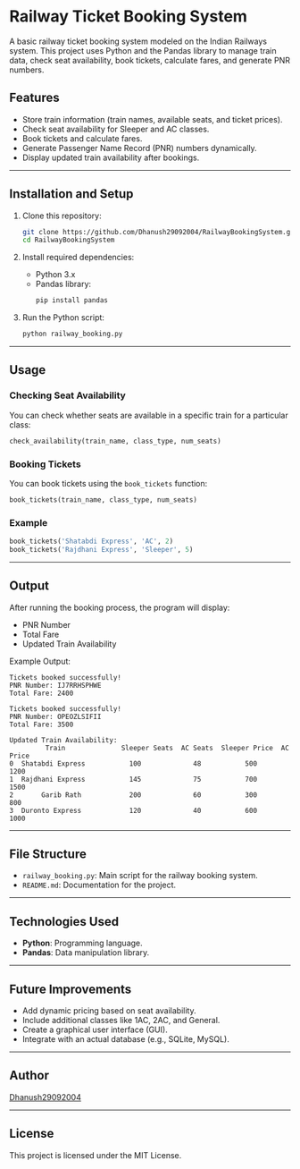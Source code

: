 
# Railway Ticket Booking System

A basic railway ticket booking system modeled on the Indian Railways system. This project uses Python and the Pandas library to manage train data, check seat availability, book tickets, calculate fares, and generate PNR numbers.

## Features
- Store train information (train names, available seats, and ticket prices).
- Check seat availability for Sleeper and AC classes.
- Book tickets and calculate fares.
- Generate Passenger Name Record (PNR) numbers dynamically.
- Display updated train availability after bookings.

---

## Installation and Setup
1. Clone this repository:
   ```bash
   git clone https://github.com/Dhanush29092004/RailwayBookingSystem.git
   cd RailwayBookingSystem
   ```
2. Install required dependencies:
   - Python 3.x
   - Pandas library:
     ```bash
     pip install pandas
     ```

3. Run the Python script:
   ```bash
   python railway_booking.py
   ```

---

## Usage
### Checking Seat Availability
You can check whether seats are available in a specific train for a particular class:
```python
check_availability(train_name, class_type, num_seats)
```

### Booking Tickets
You can book tickets using the `book_tickets` function:
```python
book_tickets(train_name, class_type, num_seats)
```

### Example
```python
book_tickets('Shatabdi Express', 'AC', 2)
book_tickets('Rajdhani Express', 'Sleeper', 5)
```

---

## Output
After running the booking process, the program will display:
- PNR Number
- Total Fare
- Updated Train Availability

Example Output:
```text
Tickets booked successfully!
PNR Number: IJ7RRHSPHWE
Total Fare: 2400

Tickets booked successfully!
PNR Number: OPEOZLSIFII
Total Fare: 3500

Updated Train Availability:
         Train              Sleeper Seats  AC Seats  Sleeper Price  AC Price
0  Shatabdi Express           100             48           500        1200
1  Rajdhani Express           145             75           700        1500
2       Garib Rath            200             60           300         800
3  Duronto Express            120             40           600        1000
```

---

## File Structure
- `railway_booking.py`: Main script for the railway booking system.
- `README.md`: Documentation for the project.

---

## Technologies Used
- **Python**: Programming language.
- **Pandas**: Data manipulation library.

---

## Future Improvements
- Add dynamic pricing based on seat availability.
- Include additional classes like 1AC, 2AC, and General.
- Create a graphical user interface (GUI).
- Integrate with an actual database (e.g., SQLite, MySQL).

---

## Author
[Dhanush29092004](https://github.com/Dhanush29092004)

---

## License
This project is licensed under the MIT License.

